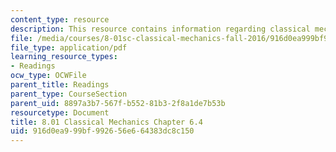 ```yaml
---
content_type: resource
description: This resource contains information regarding classical mechanics.
file: /media/courses/8-01sc-classical-mechanics-fall-2016/916d0ea999bf992656e664383dc8c150_MIT8_01F16_chapter6.4.pdf
file_type: application/pdf
learning_resource_types:
- Readings
ocw_type: OCWFile
parent_title: Readings
parent_type: CourseSection
parent_uid: 8897a3b7-567f-b552-81b3-2f8a1de7b53b
resourcetype: Document
title: 8.01 Classical Mechanics Chapter 6.4
uid: 916d0ea9-99bf-9926-56e6-64383dc8c150
---
```

